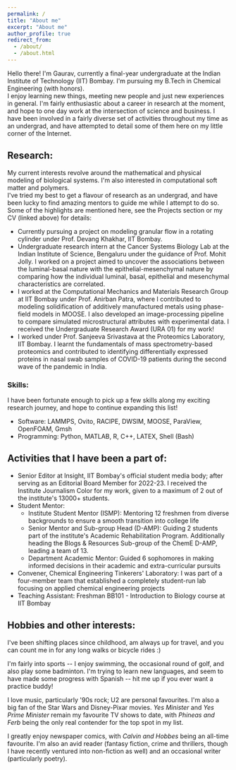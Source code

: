 ```yaml
---
permalink: /
title: "About me"
excerpt: "About me"
author_profile: true
redirect_from: 
  - /about/
  - /about.html
---
```


Hello there! I'm Gaurav, currently a final-year undergraduate at the Indian Institute of Technology (IIT) Bombay. I'm pursuing my B.Tech in Chemical Engineering (with honors). \
I enjoy learning new things, meeting new people and just new experiences in general. I'm fairly enthusiastic about a career in research at the moment, and hope to one day work at the intersection of science and business. I have been involved in a fairly diverse set of activities throughout my time as an undergrad, and have attempted to detail some of them here on my little corner of the Internet.

## Research: 
My current interests revolve around the mathematical and physical modeling of biological systems. I'm also interested in computational soft matter and polymers. \
I've tried my best to get a flavour of research as an undergrad, and have been lucky to find amazing mentors to guide me while I attempt to do so. Some of the highlights are mentioned here, see the Projects section or my CV (linked above) for details:
 - Currently pursuing a project on modeling granular flow in a rotating cylinder under Prof. Devang Khakhar, IIT Bombay.
 - Undergraduate research intern at the Cancer Systems Biology Lab at the Indian Institute of Science, Bengaluru under the guidance of Prof. Mohit Jolly. I worked on a project aimed to uncover the associations between the luminal-basal nature with the epithelial-mesenchymal nature by comparing how the individual luminal, basal, epithelial and mesenchymal characteristics are correlated.
 - I worked at the Computational Mechanics and Materials Research Group at IIT Bombay under Prof. Anirban Patra, where I contributed to modeling solidification of additively manufactured metals using phase-field models in MOOSE. I also developed an image-processing pipeline to compare simulated microstructural attributes with experimental data. I received the Undergraduate Research Award (URA 01) for my work!
 - I worked under Prof. Sanjeeva Srivastava at the Proteomics Laboratory, IIT Bombay. I learnt the fundamentals of mass spectrometry-based proteomics and contributed to identifying differentially expressed proteins in nasal swab samples of COVID-19 patients during the second wave of the pandemic in India.

### Skills:
I have been fortunate enough to pick up a few skills along my exciting research journey, and hope to continue expanding this list!
 - Software: LAMMPS, Ovito, RACIPE, DWSIM, MOOSE, ParaView, OpenFOAM, Gmsh
 - Programming: Python, MATLAB, R, C++, LATEX, Shell (Bash)
 
## Activities that I have been a part of:
 - Senior Editor at Insight, IIT Bombay's official student media body; after serving as an Editorial Board Member for 2022-23. I received the Institute Journalism Color for my work, given to a maximum of 2 out of the institute's 13000+ students.
- Student Mentor:
  - Institute Student Mentor (ISMP): Mentoring 12 freshmen from diverse backgrounds to ensure a smooth transition into college life
  - Senior Mentor and Sub-group Head (D-AMP): Guiding 2 students part of the institute's Academic Rehabilitation Program. Additionally heading the Blogs & Resources Sub-group of the ChemE D-AMP, leading a team of 13.
  - Department Academic Mentor: Guided 6 sophomores in making informed decisions in their academic and extra-curricular pursuits
- Convener, Chemical Engineering Tinkerers' Laboratory: I was part of a four-member team that established a completely student-run lab focusing on applied chemical engineering projects
- Teaching Assistant: Freshman BB101 - Introduction to Biology course at IIT Bombay 
  
## Hobbies and other interests:
I've been shifting places since childhood, am always up for travel, and you can count me in for any long walks or bicycle rides :)

I'm fairly into sports -- I enjoy swimming, the occasional round of golf, and also play some badminton. I'm trying to learn new languages, and seem to have made some progress with Spanish -- hit me up if you ever want a practice buddy!

I love music, particularly '90s rock; U2 are personal favourites. I'm also a big fan of the Star Wars and Disney-Pixar movies. *Yes Minister* and *Yes Prime Minister* remain my favourite TV shows to date, with *Phineas and Ferb* being the only real contender for the top spot in my list.

I greatly enjoy newspaper comics, with *Calvin and Hobbes* being an all-time favourite. I'm also an avid reader (fantasy fiction, crime and thrillers, though I have recently ventured into non-fiction as well) and an occasional writer (particularly poetry). 

